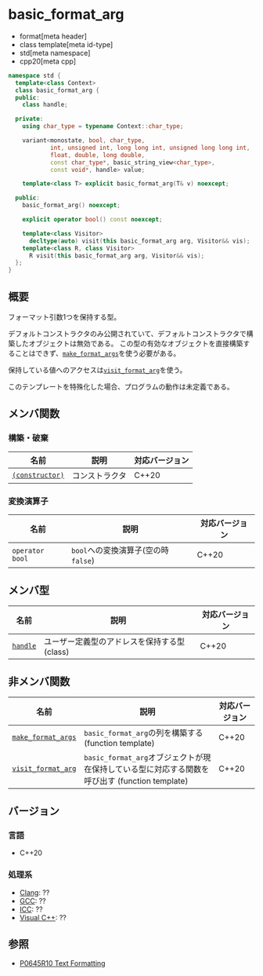 # basic_format_arg
* format[meta header]
* class template[meta id-type]
* std[meta namespace]
* cpp20[meta cpp]

```cpp
namespace std {
  template<class Context>
  class basic_format_arg {
  public:
    class handle;

  private:
    using char_type = typename Context::char_type;                              // exposition only

    variant<monostate, bool, char_type,
            int, unsigned int, long long int, unsigned long long int,
            float, double, long double,
            const char_type*, basic_string_view<char_type>,
            const void*, handle> value;                                         // exposition only

    template<class T> explicit basic_format_arg(T& v) noexcept;                 // exposition only

  public:
    basic_format_arg() noexcept;

    explicit operator bool() const noexcept;

    template<class Visitor>
      decltype(auto) visit(this basic_format_arg arg, Visitor&& vis);
    template<class R, class Visitor>
      R visit(this basic_format_arg arg, Visitor&& vis);
  };
}
```

## 概要
フォーマット引数1つを保持する型。

デフォルトコンストラクタのみ公開されていて、デフォルトコンストラクタで構築したオブジェクトは無効である。
この型の有効なオブジェクトを直接構築することはできず、[`make_format_args`](make_format_args.md)を使う必要がある。

保持している値へのアクセスは[`visit_format_arg`](visit_format_arg.md)を使う。

このテンプレートを特殊化した場合、プログラムの動作は未定義である。

## メンバ関数
### 構築・破棄

| 名前            | 説明           | 対応バージョン |
|-----------------|----------------|----------------|
| [`(constructor)`](basic_format_arg/op_constructor.md) | コンストラクタ | C++20          |

### 変換演算子

| 名前            | 説明                              | 対応バージョン |
|-----------------|-----------------------------------|----------------|
| `operator bool`   | `bool`への変換演算子(空の時`false`) | C++20          |

## メンバ型

| 名前                                   | 説明                                         | 対応バージョン |
|----------------------------------------|----------------------------------------------|----------------|
| [`handle`](basic_format_arg/handle.md) | ユーザー定義型のアドレスを保持する型 (class) | C++20          |

## 非メンバ関数

| 名前                                      | 説明                                                                                             | 対応バージョン |
|-------------------------------------------|--------------------------------------------------------------------------------------------------|----------------|
| [`make_format_args`](make_format_args.md) | `basic_format_arg`の列を構築する (function template)                                             | C++20          |
| [`visit_format_arg`](visit_format_arg.md) | `basic_format_arg`オブジェクトが現在保持している型に対応する関数を呼び出す (function template)   | C++20          |

## バージョン
### 言語
- C++20

### 処理系
- [Clang](/implementation.md#clang): ??
- [GCC](/implementation.md#gcc): ??
- [ICC](/implementation.md#icc): ??
- [Visual C++](/implementation.md#visual_cpp): ??

## 参照

* [P0645R10 Text Formatting](http://www.open-std.org/jtc1/sc22/wg21/docs/papers/2019/p0645r10.html)
